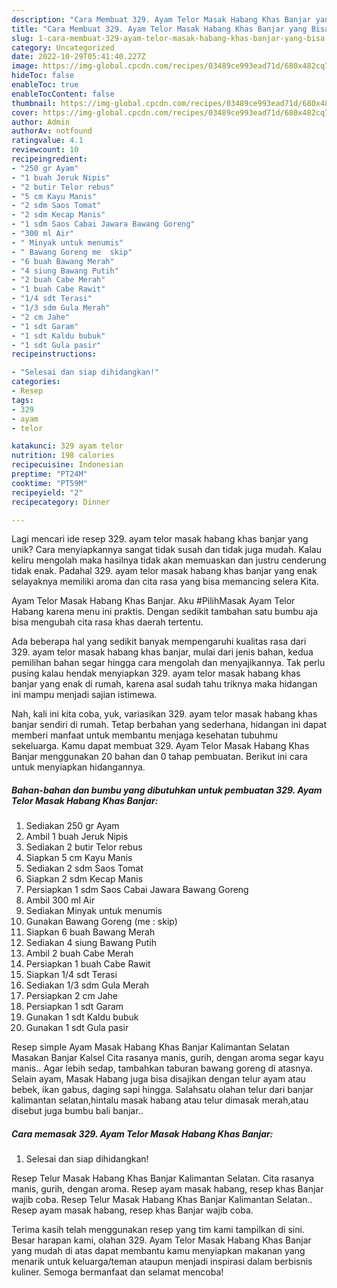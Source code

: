 ```yaml
---
description: "Cara Membuat 329. Ayam Telor Masak Habang Khas Banjar yang Bisa Manjain Lidah"
title: "Cara Membuat 329. Ayam Telor Masak Habang Khas Banjar yang Bisa Manjain Lidah"
slug: 1-cara-membuat-329-ayam-telor-masak-habang-khas-banjar-yang-bisa-manjain-lidah
category: Uncategorized
date: 2022-10-29T05:41:40.227Z
image: https://img-global.cpcdn.com/recipes/03489ce993ead71d/680x482cq70/329-ayam-telor-masak-habang-khas-banjar-foto-resep-utama.jpg
hideToc: false
enableToc: true
enableTocContent: false
thumbnail: https://img-global.cpcdn.com/recipes/03489ce993ead71d/680x482cq70/329-ayam-telor-masak-habang-khas-banjar-foto-resep-utama.jpg
cover: https://img-global.cpcdn.com/recipes/03489ce993ead71d/680x482cq70/329-ayam-telor-masak-habang-khas-banjar-foto-resep-utama.jpg
author: Admin
authorAv: notfound
ratingvalue: 4.1
reviewcount: 10
recipeingredient:
- "250 gr Ayam"
- "1 buah Jeruk Nipis"
- "2 butir Telor rebus"
- "5 cm Kayu Manis"
- "2 sdm Saos Tomat"
- "2 sdm Kecap Manis"
- "1 sdm Saos Cabai Jawara Bawang Goreng"
- "300 ml Air"
- " Minyak untuk menumis"
- " Bawang Goreng me  skip"
- "6 buah Bawang Merah"
- "4 siung Bawang Putih"
- "2 buah Cabe Merah"
- "1 buah Cabe Rawit"
- "1/4 sdt Terasi"
- "1/3 sdm Gula Merah"
- "2 cm Jahe"
- "1 sdt Garam"
- "1 sdt Kaldu bubuk"
- "1 sdt Gula pasir"
recipeinstructions:

- "Selesai dan siap dihidangkan!"
categories:
- Resep
tags:
- 329
- ayam
- telor

katakunci: 329 ayam telor 
nutrition: 198 calories
recipecuisine: Indonesian
preptime: "PT24M"
cooktime: "PT59M"
recipeyield: "2"
recipecategory: Dinner

---
```





Lagi mencari ide resep 329. ayam telor masak habang khas banjar yang unik? Cara menyiapkannya sangat tidak susah dan tidak juga mudah. Kalau keliru mengolah maka hasilnya tidak akan memuaskan dan justru cenderung tidak enak. Padahal 329. ayam telor masak habang khas banjar yang enak selayaknya memiliki aroma dan cita rasa yang bisa memancing selera Kita.





Ayam Telor Masak Habang Khas Banjar. Aku #PilihMasak Ayam Telor Habang karena menu ini praktis. Dengan sedikit tambahan satu bumbu aja bisa mengubah cita rasa khas daerah tertentu.

Ada beberapa hal yang sedikit banyak mempengaruhi kualitas rasa dari 329. ayam telor masak habang khas banjar, mulai dari jenis bahan, kedua pemilihan bahan segar hingga cara mengolah dan menyajikannya. Tak perlu pusing kalau hendak menyiapkan 329. ayam telor masak habang khas banjar yang enak di rumah, karena asal sudah tahu triknya maka hidangan ini mampu menjadi sajian istimewa.






Nah, kali ini kita coba, yuk, variasikan 329. ayam telor masak habang khas banjar sendiri di rumah. Tetap berbahan yang sederhana, hidangan ini dapat memberi manfaat untuk membantu menjaga kesehatan tubuhmu sekeluarga. Kamu dapat membuat 329. Ayam Telor Masak Habang Khas Banjar menggunakan 20 bahan dan 0 tahap pembuatan. Berikut ini cara untuk menyiapkan hidangannya.

<!--inarticleads1-->

##### Bahan-bahan dan bumbu yang dibutuhkan untuk pembuatan 329. Ayam Telor Masak Habang Khas Banjar:

1. Sediakan 250 gr Ayam
1. Ambil 1 buah Jeruk Nipis
1. Sediakan 2 butir Telor rebus
1. Siapkan 5 cm Kayu Manis
1. Sediakan 2 sdm Saos Tomat
1. Siapkan 2 sdm Kecap Manis
1. Persiapkan 1 sdm Saos Cabai Jawara Bawang Goreng
1. Ambil 300 ml Air
1. Sediakan  Minyak untuk menumis
1. Gunakan  Bawang Goreng (me : skip)
1. Siapkan 6 buah Bawang Merah
1. Sediakan 4 siung Bawang Putih
1. Ambil 2 buah Cabe Merah
1. Persiapkan 1 buah Cabe Rawit
1. Siapkan 1/4 sdt Terasi
1. Sediakan 1/3 sdm Gula Merah
1. Persiapkan 2 cm Jahe
1. Persiapkan 1 sdt Garam
1. Gunakan 1 sdt Kaldu bubuk
1. Gunakan 1 sdt Gula pasir


Resep simple Ayam Masak Habang Khas Banjar Kalimantan Selatan Masakan Banjar Kalsel Cita rasanya manis, gurih, dengan aroma segar kayu manis.. Agar lebih sedap, tambahkan taburan bawang goreng di atasnya. Selain ayam, Masak Habang juga bisa disajikan dengan telur ayam atau bebek, ikan gabus, daging sapi hingga. Salahsatu olahan telur dari banjar kalimantan selatan,hintalu masak habang atau telur dimasak merah,atau disebut juga bumbu bali banjar.. 

<!--inarticleads2-->

##### Cara memasak 329. Ayam Telor Masak Habang Khas Banjar:


1. Selesai dan siap dihidangkan!

Resep Telur Masak Habang Khas Banjar Kalimantan Selatan. Cita rasanya manis, gurih, dengan aroma. Resep ayam masak habang, resep khas Banjar wajib coba. Resep Telur Masak Habang Khas Banjar Kalimantan Selatan.. Resep ayam masak habang, resep khas Banjar wajib coba. 

Terima kasih telah menggunakan resep yang tim kami tampilkan di sini. Besar harapan kami, olahan 329. Ayam Telor Masak Habang Khas Banjar yang mudah di atas dapat membantu kamu menyiapkan makanan yang menarik untuk keluarga/teman ataupun menjadi inspirasi dalam berbisnis kuliner. Semoga bermanfaat dan selamat mencoba!
